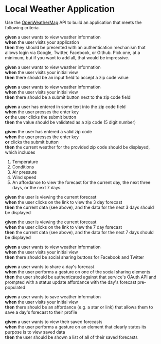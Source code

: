 # Local Weather Application

Use the [OpenWeatherMap](http://openweathermap.org/API) API to build an application that meets the following criteria.

**given** a user wants to view weather information<br/>
**when** the user visits your application<br/>
**then** they should be presented with an authentication mechanism that allows login via Google, Twitter, Facebook, or Github. Pick one, at a minimum, but if you want to add all, that would be impressive.

**given** a user wants to view weather information<br/>
**when** the user visits your initial view<br/>
**then** there should be an input field to accept a zip code value

**given** a user wants to view weather information<br/>
**when** the user visits your initial view<br/>
**then** there should be a submit button next to the zip code field

**given** a user has entered in some text into the zip code field<br/>
**when** the user presses the enter key<br/>
**or** the user clicks the submit button<br/>
**then** the value should be validated as a zip code (5 digit number)

**given** the user has entered a valid zip code<br/>
**when** the user presses the enter key<br/>
**or** clicks the submit button<br/>
**then** the current weather for the provided zip code should be displayed, which includes

1. Temperature
1. Conditions
1. Air pressure
1. Wind speed
1. An affordance to view the forecast for the current day, the next three days, or the next 7 days

**given** the user is viewing the current forecast<br/>
**when** the user clicks on the link to view the 3 day forecast<br/>
**then** the current data (see above), and the data for the next 3 days should be displayed

**given** the user is viewing the current forecast<br/>
**when** the user clicks on the link to view the 7 day forecast<br/>
**then** the current data (see above), and the data for the next 7 days should be displayed

**given** a user wants to view weather information<br/>
**when** the user visits your initial view<br/>
**then** there should be social sharing buttons for Facebook and Twitter

**given** a user wants to share a day's forecast<br/>
**when** the user performs a gesture on one of the social sharing elements<br/>
**then** the user should be authenticated against that service's OAuth API and prompted with a status update affordance with the day's forecast pre-populated

**given** a user wants to save weather information<br/>
**when** the user visits your initial view<br/>
**then** there should be an affordance (e.g. a star or link) that allows them to save a day's forecast to their profile

**given** a user wants to view their saved forecasts<br/>
**when** the user performs a gesture on an element that clearly states its purpose is to view saved data<br/>
**then** the user should be shown a list of all of their saved forecasts

